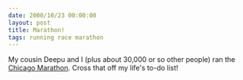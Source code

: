 ```yaml
---
date: 2000/10/23 00:00:00
layout: post
title: Marathon!
tags: running race marathon
---
```


My cousin Deepu and I (plus about 30,000 or so other people) ran the
[Chicago Marathon](http://www.chicagomarathon.com). Cross that off my
life's to-do list!
